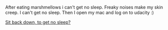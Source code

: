 After eating marshmellows i can't get no sleep. 
Freaky noises make my skin creep. 
I can't get no sleep.
Then I open my mac and log on to udacity :)

[Sit back down, to get no sleep?](../sleep/marshmallow.md)